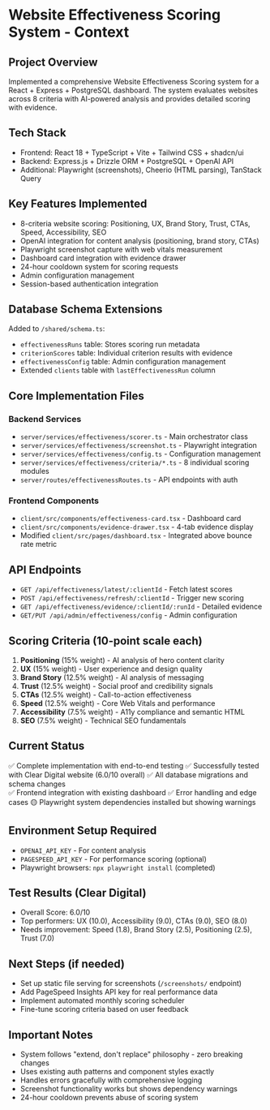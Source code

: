 # Website Effectiveness Scoring System - Context

## Project Overview
Implemented a comprehensive Website Effectiveness Scoring system for a React + Express + PostgreSQL dashboard. The system evaluates websites across 8 criteria with AI-powered analysis and provides detailed scoring with evidence.

## Tech Stack
- Frontend: React 18 + TypeScript + Vite + Tailwind CSS + shadcn/ui
- Backend: Express.js + Drizzle ORM + PostgreSQL + OpenAI API
- Additional: Playwright (screenshots), Cheerio (HTML parsing), TanStack Query

## Key Features Implemented
- 8-criteria website scoring: Positioning, UX, Brand Story, Trust, CTAs, Speed, Accessibility, SEO
- OpenAI integration for content analysis (positioning, brand story, CTAs)
- Playwright screenshot capture with web vitals measurement  
- Dashboard card integration with evidence drawer
- 24-hour cooldown system for scoring requests
- Admin configuration management
- Session-based authentication integration

## Database Schema Extensions
Added to `/shared/schema.ts`:
- `effectivenessRuns` table: Stores scoring run metadata
- `criterionScores` table: Individual criterion results with evidence
- `effectivenessConfig` table: Admin configuration management
- Extended `clients` table with `lastEffectivenessRun` column

## Core Implementation Files

### Backend Services
- `server/services/effectiveness/scorer.ts` - Main orchestrator class
- `server/services/effectiveness/screenshot.ts` - Playwright integration  
- `server/services/effectiveness/config.ts` - Configuration management
- `server/services/effectiveness/criteria/*.ts` - 8 individual scoring modules
- `server/routes/effectivenessRoutes.ts` - API endpoints with auth

### Frontend Components  
- `client/src/components/effectiveness-card.tsx` - Dashboard card
- `client/src/components/evidence-drawer.tsx` - 4-tab evidence display
- Modified `client/src/pages/dashboard.tsx` - Integrated above bounce rate metric

## API Endpoints
- `GET /api/effectiveness/latest/:clientId` - Fetch latest scores
- `POST /api/effectiveness/refresh/:clientId` - Trigger new scoring 
- `GET /api/effectiveness/evidence/:clientId/:runId` - Detailed evidence
- `GET/PUT /api/admin/effectiveness/config` - Admin configuration

## Scoring Criteria (10-point scale each)
1. **Positioning** (15% weight) - AI analysis of hero content clarity
2. **UX** (15% weight) - User experience and design quality  
3. **Brand Story** (12.5% weight) - AI analysis of messaging
4. **Trust** (12.5% weight) - Social proof and credibility signals
5. **CTAs** (12.5% weight) - Call-to-action effectiveness
6. **Speed** (12.5% weight) - Core Web Vitals and performance
7. **Accessibility** (7.5% weight) - A11y compliance and semantic HTML
8. **SEO** (7.5% weight) - Technical SEO fundamentals

## Current Status
✅ Complete implementation with end-to-end testing
✅ Successfully tested with Clear Digital website (6.0/10 overall)
✅ All database migrations and schema changes  
✅ Frontend integration with existing dashboard
✅ Error handling and edge cases
🟡 Playwright system dependencies installed but showing warnings

## Environment Setup Required
- `OPENAI_API_KEY` - For content analysis
- `PAGESPEED_API_KEY` - For performance scoring (optional)
- Playwright browsers: `npx playwright install` (completed)

## Test Results (Clear Digital)
- Overall Score: 6.0/10
- Top performers: UX (10.0), Accessibility (9.0), CTAs (9.0), SEO (8.0)
- Needs improvement: Speed (1.8), Brand Story (2.5), Positioning (2.5), Trust (7.0)

## Next Steps (if needed)
- Set up static file serving for screenshots (`/screenshots/` endpoint)
- Add PageSpeed Insights API key for real performance data
- Implement automated monthly scoring scheduler
- Fine-tune scoring criteria based on user feedback

## Important Notes
- System follows "extend, don't replace" philosophy - zero breaking changes
- Uses existing auth patterns and component styles exactly
- Handles errors gracefully with comprehensive logging
- Screenshot functionality works but shows dependency warnings
- 24-hour cooldown prevents abuse of scoring system
